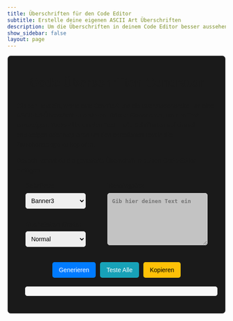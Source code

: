 ```yaml
---
title: Überschriften für den Code Editor
subtitle: Erstelle deine eigenen ASCII Art Überschriften
description: Um die Überschriften in deinem Code Editor besser aussehen zu lassen, ist der ASCII Art Text generator genau richtig.
show_sidebar: false
layout: page
---
```

<div class="guide-container">
<h1 class="custom-title">Code Überschriften Generator</h1>

Gib den Text ein, wähle eine Schriftart und die Buchstabenbreite, um eine ASCII-Art-Überschrift zu erstellen. Drücke **Generieren**, um den Text anzuzeigen, **Teste Alle**, um den Text in alle Schriftarten auf einmal anzuzeigen oder **Kopieren** um den generierten Text in die Zwischenablage zu kopieren.

Danach kannst du die generierte Überschrift in deinen Code-Editor einfügen.

<!-- Eingabefeld und Auswahloptionen im Formular-Design -->
<div class="custom-form-group" style="display: flex; justify-content: center; align-items: flex-start; gap: 50px;">
    
<div style="display: flex; flex-direction: column; gap: 10px; width: 30%;">
    <div class="custom-form-group">
        <label for="fontSelect">Schriftart:</label>
        <select id="fontSelect" style="width: 100%; padding: 8px; font-size: 14px; border: 1px solid #ddd; border-radius: 5px;">
            <option value="Banner3" selected>Banner3</option>
            <option value="Banner">Banner</option>
            <option value="Big">Big</option>
            <option value="Colossal">Colossal</option>
            <option value="Doom">Doom</option>
            <option value="Slant">Slant</option>
            <option value="Small">Small</option>
            <option value="Standard">Standard</option>
            <option value="Avatar">Avatar</option>
            <option value="Big Money-ne">Big Money-ne</option>
            <option value="Big Money-nw">Big Money-nw</option>
            <option value="Big Money-se">Big Money-se</option>
            <option value="Big Money-sw">Big Money-sw</option>
            <option value="BlurVision ASCII">BlurVision ASCII</option>
            <option value="Crawford2">Crawford2</option>
            <option value="Doh">Doh</option>
            <option value="Epic">Epic</option>
            <option value="Fire Font-k">Fire Font-k</option>
            <option value="Graceful">Graceful</option>
            <option value="Graffiti">Graffiti</option>
            <option value="Small Slant">Small Slant</option>
            <option value="Star Wars">Star Wars</option>
            <option value="Sub-Zero">Sub-Zero</option>
            <option value="ANSI Shadow">ANSI Shadow</option>
            <option value="ANSI Regular">ANSI Regular</option>
            <option value="Delta Corps Priest 1">Delta Corps Priest 1</option>
            <option value="Electronic">Electronic</option>
            <option value="4Max">4Max</option>
        </select>
    </div>
    <div class="custom-form-group">
        <label for="widthSelect">Buchstaben Breite:</label>
        <select id="widthSelect" style="width: 100%; padding: 8px; font-size: 14px; border: 1px solid #ddd; border-radius: 5px;">
            <option value="default" selected>Normal</option>
            <option value="full">Full</option>
            <option value="fitted">Fitted</option>
            <option value="smushR">Smush (R)</option>
            <option value="smushU">Smush (U)</option>
        </select>
    </div>
</div>
    
<div style="flex-direction: column; width: 50%;">
    <label for="textInput">Texteingabe:</label>
    <textarea class="textarea-list" id="textInput" placeholder="Gib hier deinen Text ein" style="padding: 10px; width: 100%; height: 120px; resize: vertical; border: 1px solid #ddd; border-radius: 5px;"></textarea>
</div>
</div>

<!-- Buttons für Generieren, Test All und Kopieren -->
<div class="custom-button-container" style="text-align: center;">
    <button onclick="generateASCII()" class="custom-button generate">Generieren</button>
    <button onclick="testAllFonts()" class="custom-button copy">Teste Alle</button>
    <button onclick="copyToClipboard()" class="custom-button remove">Kopieren</button>
</div>

<!-- Ausgabefeld -->
<div style="text-align: center; margin: 20px;">
    <pre id="asciiOutput" class="yaml-output" style="width: 100%; padding: 10px; font-size: 14px; border: 1px solid #ddd; border-radius: 5px; background-color: #f8f8f8;"></pre>
</div>
</div>

<!-- Lokale figlet.js Bibliothek -->
<script src="{{ '/assets/js/figlet.js' | relative_url }}"></script>

<!-- JavaScript für die ASCII-Art-Generierung und Kopieren -->
<script>
figlet.defaults.fontPath = "/assets/js/fonts/";  // Setzt den Pfad zu den Schriftarten

function generateASCII() {
    const text = document.getElementById("textInput").value;
    const font = document.getElementById("fontSelect").value;
    const width = document.getElementById("widthSelect").value;
    const lines = text.split('\n');  // Teilt den Text in Zeilen auf

    let asciiArt = "";  // Zum Speichern der generierten ASCII-Art

    function generateLine(line, callback) {
        figlet.text(line, { font: font, horizontalLayout: width }, function(err, result) {
            if (err) {
                console.log("Fehler:", err);
                callback(err);
                return;
            }
            asciiArt += result + "\n";  // Füge die generierte Zeile zur ASCII-Art hinzu
            callback();
        });
    }

    function generateAllLines(i) {
        if (i < lines.length) {
            generateLine(lines[i], function(err) {
                if (!err) {
                    generateAllLines(i + 1);
                } else {
                    console.log("Fehler beim Generieren der ASCII-Art");
                }
            });
        } else {
            document.getElementById("asciiOutput").textContent = asciiArt;
        }
    }

    generateAllLines(0);  // Startet die rekursive Generierung
}

function testAllFonts() {
    const text = document.getElementById("textInput").value;
    const fonts = [
        "Banner", "Banner3", "Big", "Colossal", "Doom", "Slant", "Small", "Standard",
        "Avatar", "Big Money-ne", "Big Money-nw", "Big Money-se", "Big Money-sw",
        "BlurVision ASCII", "Crawford2", "Doh", "Epic", "Fire Font-k", "Graceful", 
        "Graffiti", "Small Slant", "Star Wars", "Sub-Zero", "ANSI Shadow", 
        "ANSI Regular", "Delta Corps Priest 1", "Electronic", "4Max"
    ];
    let output = "";

    fonts.forEach((font) => {
        figlet.text(text, { font: font }, function(err, result) {
            if (err) {
                console.log("Fehler:", err);
                return;
            }
            output += `\n--- ${font} ---\n${result}\n`;
            document.getElementById("asciiOutput").textContent = output;
        });
    });
}

function copyToClipboard() {
    const asciiOutput = document.getElementById("asciiOutput").textContent;
    navigator.clipboard.writeText(asciiOutput).then(() => {
        alert("Text kopiert!");
    }).catch(err => {
        console.log("Kopierfehler:", err);
    });
}

// Testen, ob figlet.js geladen wurde
console.log(typeof figlet);  // Sollte "object" anzeigen, wenn die Bibliothek korrekt geladen wurde
</script>

<!-- Inline CSS für eine ansprechende Ansicht -->
<style>
    .guide-container {
        max-width: 100%;
        margin: auto;
        padding: 20px;
        background-color: #1a1a1a;
        font-family: Arial, sans-serif;
        line-height: 1.6;
        border: 1px solid #ddd;
        border-radius: 8px;
        box-shadow: 0 4px 4px 6px rgba(255, 255, 255, 0.3);
    }

    .content-section {
        margin-bottom: 20px;
        padding: 15px;
        background-color: #252525;
        border: 1px solid #444;
        border-radius: 8px;
    }

    .content-section h2 {
        color: #5bacff;
        font-size: 1.75em;
        margin-bottom: 10px;
    }

    .content-section ul {
        margin: 10px 0 0 20px;
        padding: 0;
        list-style-type: disc;
    }

    .content-section ul li {
        margin-bottom: 10px;
    }

    .guide-footer {
        text-align: center;
    }
    .textarea-list {
        width:100%;
        background-color: #c3c3c3;
        color: #000000;
        font-size: 0.9em;
        font-weight: bold;
        padding: 10px;
        margin-bottom: 10px;
    }
    .custom-title, .custom-subtitle {
        text-align: center;
        font-weight: bold;
        margin-top: 20px;
    }
    /* Formulargestaltung */
    .custom-form-group {
        margin-bottom: 15px;
    }
    .custom-form-group label {
        display: block;
        font-weight: bold;
        margin-bottom: 5px;
    }

    /* Buttons für Generieren, Test All und Kopieren */
    .custom-button-container {
        display: flex;
        justify-content: center;
        gap: 10px;
        margin-top: 20px;
    }
    .custom-button {
        padding: 10px 15px;
        font-size: 14px;
        border: none;
        border-radius: 5px;
        cursor: pointer;
        color: #fff;
    }
    .custom-button.generate {
        background-color: #007bff;
    }
    .custom-button.copy {
        background-color: #17a2b8;
    }
    .custom-button.remove {
        background-color: #ffc107;
        color: #000;
    }

    /* YAML-Ausgabe Styling */
    #asciiOutput {
        width: 100%;
        margin-top: 20px;
        padding: 10px;
        font-size: 14px;
        border: 1px solid #ddd;
        border-radius: 5px;
        background-color: #2d2d2d;
        color: #b7ffb7
    }
</style>
